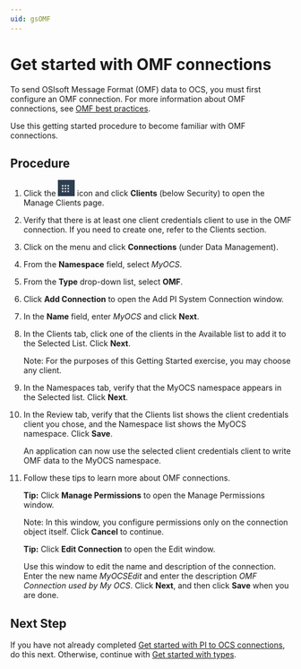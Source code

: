 ```yaml
---
uid: gsOMF
---
```


# Get started with OMF connections

To send OSIsoft Message Format (OMF) data to OCS, you must first configure an OMF connection. For more information about OMF connections, see [OMF best practices](xref:bpOMFConnection).

Use this getting started procedure to become familiar with OMF connections.

## Procedure

1. Click the ![Menu icon](images\menu-icon.png) icon and click **Clients** (below Security) to open the Manage Clients page.

2. Verify that there is at least one client credentials client to use in the OMF connection. If you need to create one, refer to the Clients section.

1.  Click on the menu and click **Connections** (under Data Management).

2.  From the **Namespace** field, select *MyOCS*.

3.  From the **Type** drop-down list, select **OMF**.

4.  Click **Add Connection** to open the Add PI System Connection window.

5.  In the **Name** field, enter  *MyOCS* and click **Next**.

6.  In the Clients tab, click one of the clients in the Available list to add it
    to the Selected List. Click **Next**.

    Note: For the purposes of this Getting Started exercise, you may choose any client.

7.  In the Namespaces tab, verify that the MyOCS namespace appears in the
    Selected list. Click **Next**.

8.  In the Review tab, verify that the Clients list shows the client credentials
    client you chose, and the Namespace list shows the MyOCS namespace.
    Click **Save**.

    An application can now use the selected client credentials client to write OMF data to the MyOCS namespace.

11. Follow these tips to learn more about OMF connections.

     **Tip:** Click **Manage Permissions** to open the Manage Permissions window.

     Note: In this window, you configure permissions only on the connection object itself. Click **Cancel** to continue.

     **Tip:** Click **Edit Connection** to open the Edit window.

     Use this window to edit the name and description of the connection. Enter the new name *MyOCSEdit* and enter the description _OMF Connection used by My OCS_. Click **Next**, and then click **Save** when you are done.

## Next Step

If you have not already completed [Get started with PI to OCS connections](xref:gsPItoOCS), do this next. Otherwise, continue with [Get started with types](xref:gsTypes).